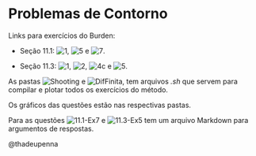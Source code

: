 # Problemas de Contorno

Links para exercícios do Burden:

  - Seção 11.1:  ![1](/Shooting/Ex1),  ![5](/Shooting/Ex5) e  ![7](/Shooting/Ex7).

  - Seção 11.3:  ![1](/DifFinita/Ex1),  ![2](/DifFinita/Ex2),  ![4c](/DifFinita/Ex4c) e  ![5](/DifFinita/Ex5).

As pastas ![Shooting](/Shooting) e ![DifFinita](\DifFinita), tem arquivos *.sh* que servem para compilar e plotar todos os exercícios do método.

Os gráficos das questões estão nas respectivas pastas. 

Para as questões ![11.1-Ex7](/Shooting/Ex7) e ![11.3-Ex5](/DifFinita/Ex5) tem um arquivo Markdown para argumentos de respostas.

@thadeupenna
